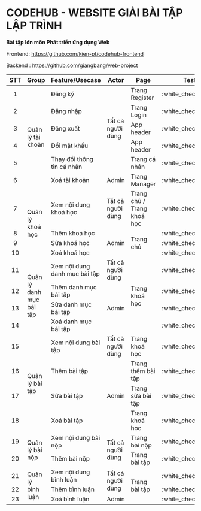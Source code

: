 # CODEHUB - WEBSITE GIẢI BÀI TẬP LẬP TRÌNH
__Bài tập lớn môn Phát triển ứng dụng Web__

Frontend: https://github.com/kien-pt/codehub-frontend

Backend : https://github.com/giangbang/web-project

<table>
  <thead>
    <tr>
      <th>STT</th>
      <th>Group</th>
      <th>Feature/Usecase</th>
      <th>Actor</th>
      <th>Page</th>
      <th>Test</th> 
    </tr>
  </thead>
  <tbody>
    <tr>
      <td align="center">1</td>
      <td rowspan=6>Quản lý tài khoản</td>
      <td>Đăng ký</td>
      <td rowspan=5>Tất cả người dùng</td>
      <td>Trang Register</td>
      <td align="center">:white_check_mark:</td>
    </tr>
    <tr>
      <td align="center">2</td>
      <td>Đăng nhập</td>
      <td>Trang Login</td>
      <td align="center">:white_check_mark:</td>
    </tr>
    <tr>
      <td align="center">3</td>
      <td>Đăng xuất</td>
      <td>App header</td>
      <td align="center">:white_check_mark:</td>
    </tr>
    <tr>
      <td align="center">4</td>
      <td>Đổi mật khẩu</td>
      <td>App header</td>
      <td align="center">:white_check_mark:</td>
    </tr>
    <tr>
      <td align="center">5</td>
      <td>Thay đổi thông tin cá nhân</td>
      <td>Trang cá nhân</td>
      <td align="center">:white_check_mark:</td>
    </tr>
    <tr>
      <td align="center">6</td>
      <td>Xoá tài khoản</td>
      <td>Admin</td>
      <td>Trang Manager</td>
      <td align="center">:white_check_mark:</td>
    </tr>
    <tr>
      <td align="center">7</td>
      <td rowspan=4>Quản lý khoá học</td>
      <td>Xem nội dung khoá học</td>
      <td>Tất cả người dùng</td>
      <td>Trang chủ / Trang khoá học</td>
      <td align="center">:white_check_mark:</td>
    </tr>
    <tr>
      <td align="center">8</td>
      <td>Thêm khoá học</td>
      <td rowspan=3>Admin</td>
      <td rowspan=3>Trang chủ</td>
      <td align="center">:white_check_mark:</td>
    </tr>
    <tr>
      <td align="center">9</td>
      <td>Sửa khoá học</td>
      <td align="center">:white_check_mark:</td>
    </tr>
    <tr>
      <td align="center">10</td>
      <td>Xoá khoá học</td>
      <td align="center">:white_check_mark:</td>
    </tr>
    <tr>
      <td align="center">11</td>
      <td rowspan=4>Quản lý danh mục bài tập</td>
      <td>Xem nội dung danh mục bài tập</td>
      <td>Tất cả người dùng</td>
      <td rowspan=4>Trang khoá học</td>
      <td align="center">:white_check_mark:</td>
    </tr>
    <tr>
      <td align="center">12</td>
      <td>Thêm danh mục bài tập</td>
      <td rowspan=3>Admin</td>
      <td align="center">:white_check_mark:</td>
    </tr>
    <tr>
      <td align="center">13</td>
      <td>Sửa danh mục bài tập</td>
      <td align="center">:white_check_mark:</td>
    </tr>
    <tr>
      <td align="center">14</td>
      <td>Xoá danh mục bài tập</td>
      <td align="center">:white_check_mark:</td>
    </tr>
    <tr>
      <td align="center">15</td>
      <td rowspan=4>Quản lý bài tập</td>
      <td>Xem nội dung bài tập</td>
      <td>Tất cả người dùng</td>
      <td>Trang khoá học</td>
      <td align="center">:white_check_mark:</td>
    </tr>
    <tr>
      <td align="center">16</td>
      <td>Thêm bài tập</td>
      <td rowspan=3>Admin</td>
      <td>Trang thêm bài tập</td>
      <td align="center">:white_check_mark:</td>
    </tr>
    <tr>
      <td align="center">17</td>
      <td>Sửa bài tập</td>
      <td>Trang sửa bài tập</td>
      <td align="center">:white_check_mark:</td>
    </tr>
    <tr>
      <td align="center">18</td>
      <td>Xoá bài tập</td>
      <td>Trang khoá học</td>
      <td align="center">:white_check_mark:</td>
    </tr>
    <tr>
      <td align="center">19</td>
      <td rowspan=2>Quản lý bài nộp</td>
      <td>Xem nội dung bài nộp</td>
      <td rowspan=2>Tất cả người dùng</td>
      <td>Trang bài nộp</td>
      <td align="center">:white_check_mark:</td>
    </tr>
    <tr>
      <td align="center">20</td>
      <td>Thêm bài nộp</td>
      <td>Trang bài tập</td>
      <td align="center">:white_check_mark:</td>
    </tr>
    <tr>
      <td align="center">21</td>
      <td rowspan=3>Quản lý bình luận</td>
      <td>Xem nội dung bình luận</td>
      <td rowspan=2>Tất cả người dùng</td>
      <td rowspan=3>Trang bài tập</td>
      <td align="center">:white_check_mark:</td>
    </tr>
    <tr>
      <td align="center">22</td>
      <td>Thêm bình luận</td>
      <td align="center">:white_check_mark:</td>
    </tr>
    <tr>
      <td align="center">23</td>
      <td>Xoá bình luận</td>
      <td>Admin</td>
      <td align="center">:white_check_mark:</td>
    </tr>
  </tbody>
</table>
